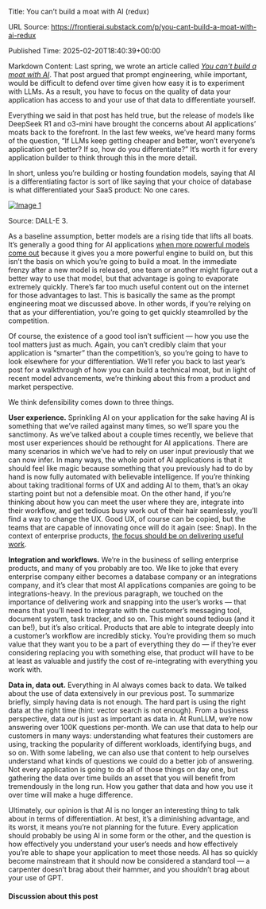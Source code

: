 Title: You can’t build a moat with AI (redux)

URL Source: https://frontierai.substack.com/p/you-cant-build-a-moat-with-ai-redux

Published Time: 2025-02-20T18:40:39+00:00

Markdown Content:
Last spring, we wrote an article called _[You can’t build a moat with AI](https://frontierai.substack.com/p/you-cant-build-a-moat-with-ai)_. That post argued that prompt engineering, while important, would be difficult to defend over time given how easy it is to experiment with LLMs. As a result, you have to focus on the quality of data your application has access to and your use of that data to differentiate yourself.

Everything we said in that post has held true, but the release of models like DeepSeek R1 and o3-mini have brought the concerns about AI applications’ moats back to the forefront. In the last few weeks, we’ve heard many forms of the question, “If LLMs keep getting cheaper and better, won’t everyone’s application get better? If so, how do you differentiate?” It’s worth it for every application builder to think through this in the more detail.

In short, unless you’re building or hosting foundation models, saying that AI is a differentiating factor is sort of like saying that your choice of database is what differentiated your SaaS product: No one cares.

[![Image 1](https://substackcdn.com/image/fetch/w_1456,c_limit,f_auto,q_auto:good,fl_progressive:steep/https%3A%2F%2Fsubstack-post-media.s3.amazonaws.com%2Fpublic%2Fimages%2Ff9e64e92-3d60-4b43-bb64-ddf89f442ef5_1792x1024.webp)](https://substackcdn.com/image/fetch/f_auto,q_auto:good,fl_progressive:steep/https%3A%2F%2Fsubstack-post-media.s3.amazonaws.com%2Fpublic%2Fimages%2Ff9e64e92-3d60-4b43-bb64-ddf89f442ef5_1792x1024.webp)

Source: DALL-E 3.

As a baseline assumption, better models are a rising tide that lifts all boats. It’s generally a good thing for AI applications [when more powerful models come out](https://frontierai.substack.com/p/deepseek-o3-and-ai-applications) because it gives you a more powerful engine to build on, but this isn’t the basis on which you’re going to build a moat. In the immediate frenzy after a new model is released, one team or another might figure out a better way to use that model, but that advantage is going to evaporate extremely quickly. There’s far too much useful content out on the internet for those advantages to last. This is basically the same as the prompt engineering moat we discussed above. In other words, if you’re relying on that as your differentiation, you’re going to get quickly steamrolled by the competition.

Of course, the existence of a good tool isn’t sufficient — how you use the tool matters just as much. Again, you can’t credibly claim that your application is “smarter” than the competition’s, so you’re going to have to look elsewhere for your differentiation. We’ll refer you back to last year’s post for a walkthrough of how you can build a technical moat, but in light of recent model advancements, we’re thinking about this from a product and market perspective.

We think defensibility comes down to three things.

**User experience.** Sprinkling AI on your application for the sake having AI is something that we’ve railed against many times, so we’ll spare you the sanctimony. As we’ve talked about a couple times recently, we believe that most user experiences should be rethought for AI applications. There are many scenarios in which we’ve had to rely on user input previously that we can now infer. In many ways, the whole point of AI applications is that it should feel like magic because something that you previously had to do by hand is now fully automated with believable intelligence. If you’re thinking about taking traditional forms of UX and adding AI to them, that’s an okay starting point but not a defensible moat. On the other hand, if you’re thinking about how you can meet the user where they are, integrate into their workflow, and get tedious busy work out of their hair seamlessly, you’ll find a way to change the UX. Good UX, of course can be copied, but the teams that are capable of innovating once will do it again (see: Snap). In the context of enterprise products, [the focus should be on delivering useful work](https://frontierai.substack.com/p/the-rise-of-ai-work).

**Integration and workflows.** We’re in the business of selling enterprise products, and many of you probably are too. We like to joke that every enterprise company either becomes a database company or an integrations company, and it’s clear that most AI applications companies are going to be integrations-heavy. In the previous paragraph, we touched on the importance of delivering work and snapping into the user’s works — that means that you’ll need to integrate with the customer’s messaging tool, document system, task tracker, and so on. This might sound tedious (and it can be!), but it’s also critical. Products that are able to integrate deeply into a customer’s workflow are incredibly sticky. You’re providing them so much value that they want you to be a part of everything they do — if they’re ever considering replacing you with something else, that product will have to be at least as valuable and justify the cost of re-integrating with everything you work with.

**Data in, data out.** Everything in AI always comes back to data. We talked about the use of data extensively in our previous post. To summarize briefly, simply having data is not enough. The hard part is using the right data at the right time (hint: vector search is not enough). From a business perspective, data _out_ is just as important as data in. At RunLLM, we’re now answering over 100K questions per-month. We can use that data to help our customers in many ways: understanding what features their customers are using, tracking the popularity of different workloads, identifying bugs, and so on. With some labeling, we can also use that content to help ourselves understand what kinds of questions we could do a better job of answering. Not every application is going to do all of those things on day one, but gathering the data over time builds an asset that you will benefit from tremendously in the long run. How you gather that data and how you use it over time will make a huge difference.

Ultimately, our opinion is that AI is no longer an interesting thing to talk about in terms of differentiation. At best, it’s a diminishing advantage, and its worst, it means you’re not planning for the future. Every application should probably be using AI in some form or the other, and the question is how effectively you understand your user’s needs and how effectively you’re able to shape your application to meet those needs. AI has so quickly become mainstream that it should now be considered a standard tool — a carpenter doesn’t brag about their hammer, and you shouldn’t brag about your use of GPT.

#### Discussion about this post
